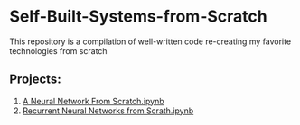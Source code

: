 # Self-Built-Systems-from-Scratch
This repository is a compilation of well-written code re-creating my favorite technologies from scratch

## Projects:
1. [A Neural Network From Scratch.ipynb](https://github.com/Lubula/Self-Built-Systems-from-Scratch/blob/main/1_A_Neural_Network_From_Scratch.ipynb)
2. [Recurrent Neural Networks from Scrath.ipynb](https://github.com/Lubula/Self-Built-Systems-from-Scratch/blob/main/2_Recurrent_Neural_Networks_from_Scrath.ipynb)
